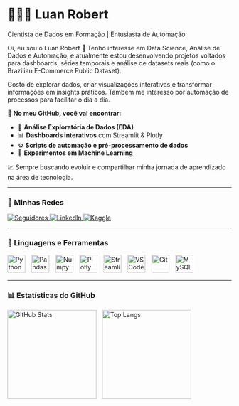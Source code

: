 
# 👩🏻‍💻 Luan Robert

Cientista de Dados em Formação | Entusiasta de Automação

Oi, eu sou o Luan Robert 👋
Tenho interesse em Data Science, Análise de Dados e Automação, e atualmente estou desenvolvendo projetos voltados para dashboards, séries temporais e análise de datasets reais (como o Brazilian E-Commerce Public Dataset).

Gosto de explorar dados, criar visualizações interativas e transformar informações em insights práticos. Também me interesso por automação de processos para facilitar o dia a dia.

📌 **No meu GitHub, você vai encontrar:**  

- 🔎 **Análise Exploratória de Dados (EDA)**  
- 📊 **Dashboards interativos** com Streamlit & Plotly  
- ⚙️ **Scripts de automação e pré-processamento de dados**  
- 🤖 **Experimentos em Machine Learning**  

📈 Sempre buscando evoluir e compartilhar minha jornada de aprendizado na área de tecnologia.

---

### 🔗 Minhas Redes  

<p align="left">
    <a href="https://github.com/LuanRob?tab=followers">
        <img 
            alt="Seguidores" 
            title="Me siga no GitHub" 
            src="https://custom-icon-badges.demolab.com/github/followers/LuanRob?color=236ad3&labelColor=1155ba&style=for-the-badge&logo=github&label=Seguidores&logoColor=white"
        />
    </a>
    <a href="https://www.linkedin.com/in/luanroberth/">
        <img 
            alt="LinkedIn"
            title="Meu LinkedIn"
            src="https://img.shields.io/badge/LinkedIn-blue?style=for-the-badge&logo=linkedin&logoColor=white"
        />
    </a>
    <a href="https://www.kaggle.com/luanroberth">
        <img 
            alt="Kaggle"
            title="Meus projetos no Kaggle"
            src="https://img.shields.io/badge/Kaggle-20BEFF?style=for-the-badge&logo=kaggle&logoColor=white"
        />
    </a>
</p>

---

### 🤖 Linguagens e Ferramentas  

<p align="left">
  <img alt="Python" title="Python" width="40px" style="padding-right: 10px;" src="https://cdn.jsdelivr.net/gh/devicons/devicon/icons/python/python-original.svg"/>
  <img alt="Pandas" title="Pandas" width="40px" style="padding-right: 10px;" src="https://cdn.jsdelivr.net/gh/devicons/devicon/icons/pandas/pandas-original.svg"/>
  <img alt="Numpy" title="NumPy" width="40px" style="padding-right: 10px;" src="https://cdn.jsdelivr.net/gh/devicons/devicon/icons/numpy/numpy-original.svg"/>
  <img alt="Plotly" title="Plotly" width="40px" style="padding-right: 10px;" src="https://raw.githubusercontent.com/github/explore/main/topics/plotly/plotly.png"/>
  <img alt="Streamlit" title="Streamlit" width="40px" style="padding-right: 10px;" src="https://streamlit.io/images/brand/streamlit-mark-color.png"/>
  <img alt="VSCode" title="Visual Studio Code" width="40px" style="padding-right: 10px;" src="https://cdn.jsdelivr.net/gh/devicons/devicon/icons/vscode/vscode-original.svg"/>
  <img alt="Git" title="Git & GitHub" width="40px" style="padding-right: 10px;" src="https://cdn.jsdelivr.net/gh/devicons/devicon/icons/git/git-original.svg"/>
  <img alt="MySQL" title="MySQL" width="40px" style="padding-right: 10px;" src="https://cdn.jsdelivr.net/gh/devicons/devicon/icons/mysql/mysql-original.svg"/>
</p>

---

### 📊 Estatísticas do GitHub  

<p>
  <img 
    align="left" 
    alt="GitHub Stats" 
    height="200" 
    style="padding-right: 10px;" 
    src="https://github-readme-stats.vercel.app/api?username=LuanRob&show_icons=true&theme=tokyonight&include_all_commits=true&locale=pt-br" 
  />

  <img 
      align="left" 
      alt="Top Langs" 
      height="200" 
      src="https://github-readme-stats.vercel.app/api/top-langs/?username=LuanRob&theme=tokyonight&layout=compact&custom_title=Linguagens&langs_count=8" 
  />
</p>
